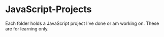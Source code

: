 # JavaScript-Projects
Each folder holds a JavaScript project I've done or am working on.  These are for learning only.
